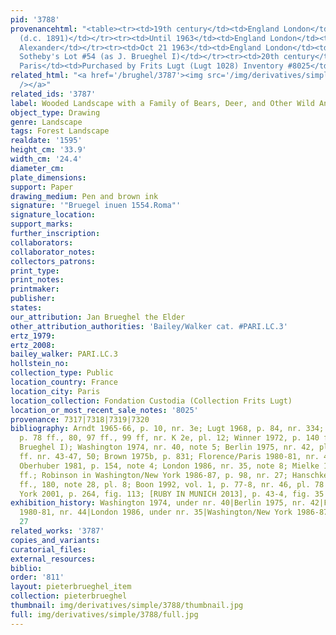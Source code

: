 ```yaml
---
pid: '3788'
provenancehtml: "<table><tr><td>19th century</td><td>England London</td><td>Miss James
  (d.c. 1891)</td></tr><tr><td>Until 1963</td><td>England London</td><td>The Misses
  Alexander</td></tr><tr><td>Oct 21 1963</td><td>England London</td><td>Their Sale
  Sotheby's Lot #54 (as J. Brueghel I)</td></tr><tr><td>20th century</td><td>France
  Paris</td><td>Purchased by Frits Lugt (Lugt 1028) Inventory #8025</td></tr></table>"
related_html: "<a href='/brughel/3787'><img src='/img/derivatives/simple/3787/thumbnail.jpg'
  /></a>"
related_ids: '3787'
label: Wooded Landscape with a Family of Bears, Deer, and Other Wild Animals
object_type: Drawing
genre: Landscape
tags: Forest Landscape
realdate: '1595'
height_cm: '33.9'
width_cm: '24.4'
diameter_cm:
plate_dimensions:
support: Paper
drawing_medium: Pen and brown ink
signature: '"Bruegel inuen 1554.Roma"'
signature_location:
support_marks:
further_inscription:
collaborators:
collaborator_notes:
collectors_patrons:
print_type:
print_notes:
printmaker:
publisher:
states:
our_attribution: Jan Brueghel the Elder
other_attribution_authorities: 'Bailey/Walker cat. #PARI.LC.3'
ertz_1979:
ertz_2008:
bailey_walker: PARI.LC.3
hollstein_no:
collection_type: Public
location_country: France
location_city: Paris
location_collection: Fondation Custodia (Collection Frits Lugt)
location_or_most_recent_sale_notes: '8025'
provenance: 7317|7318|7319|7320
bibliography: Arndt 1965-66, p. 10, nr. 3e; Lugt 1968, p. 84, nr. 334; Arndt 1972,
  p. 78 ff., 80, 97 ff., 99 ff, nr. K 2e, pl. 12; Winner 1972, p. 140 ff. (as by Jan
  Brueghel I); Washington 1974, nr. 40, note 5; Berlin 1975, nr. 42, pl. 73, p. 45
  ff. nr. 43-47, 50; Brown 1975b, p. 831; Florence/Paris 1980-81, nr. 44, pl. 45;
  Oberhuber 1981, p. 154, note 4; London 1986, nr. 35, note 8; Mielke 1986, p. 81
  ff.; Robinson in Washington/New York 1986-87, p. 98, nr. 27; Hanschke 1988, p. 50
  ff., 180, note 28, pl. 8; Boon 1992, vol. 1, p. 77-8, nr. 46, pl. 78 (vol. 3); Rotterdam/New
  York 2001, p. 264, fig. 113; [RUBY IN MUNICH 2013], p. 43-4, fig. 35
exhibition_history: Washington 1974, under nr. 40|Berlin 1975, nr. 42|Florence/Paris
  1980-81, nr. 44|London 1986, under nr. 35|Washington/New York 1986-87, under nr.
  27
related_works: '3787'
copies_and_variants:
curatorial_files:
external_resources:
biblio:
order: '811'
layout: pieterbrueghel_item
collection: pieterbrueghel
thumbnail: img/derivatives/simple/3788/thumbnail.jpg
full: img/derivatives/simple/3788/full.jpg
---
```

